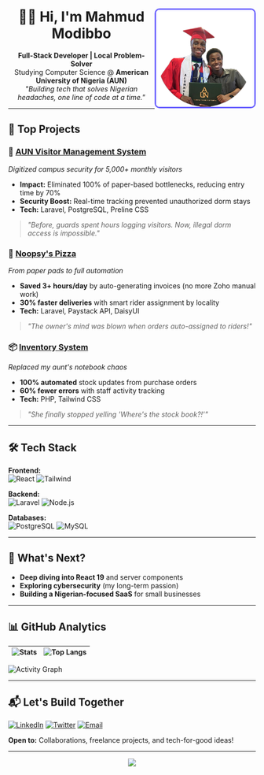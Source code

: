 <div align="center">
  <img src="https://github.com/mahmud021/mahmud021/blob/5f5b4ecc0f845d607dfec731e4db71c96300c4b9/695D26A9-F956-4B03-B7F9-93BD84595DE0%20Background%20Removed.png?raw=true" alt="Mahmud Modibbo" width="200" style="border-radius: 10px; border: 3px solid #6C63FF;" align="right"/>

  # 👋🏽 Hi, I'm Mahmud Modibbo  
  **Full-Stack Developer | Local Problem-Solver**  
  Studying Computer Science @ **American University of Nigeria (AUN)**  
  *"Building tech that solves Nigerian headaches, one line of code at a time."*  
</div>

---

## 🚀 Top Projects

### 🏫 [AUN Visitor Management System](https://github.com/mahmud021/aun-vms)
*Digitized campus security for 5,000+ monthly visitors*  
- **Impact:** Eliminated 100% of paper-based bottlenecks, reducing entry time by 70%  
- **Security Boost:** Real-time tracking prevented unauthorized dorm stays  
- **Tech:** Laravel, PostgreSQL, Preline CSS  

> *"Before, guards spent hours logging visitors. Now, illegal dorm access is impossible."*

### 🍕 [Noopsy's Pizza](https://github.com/mahmud021/noopsys-pizza)  
*From paper pads to full automation*  
- **Saved 3+ hours/day** by auto-generating invoices (no more Zoho manual work)  
- **30% faster deliveries** with smart rider assignment by locality  
- **Tech:** Laravel, Paystack API, DaisyUI  

> *"The owner's mind was blown when orders auto-assigned to riders!"*

### 📦 [Inventory System](https://github.com/mahmud021/inventory-system)  
*Replaced my aunt's notebook chaos*  
- **100% automated** stock updates from purchase orders  
- **60% fewer errors** with staff activity tracking  
- **Tech:** PHP, Tailwind CSS  

> *"She finally stopped yelling 'Where's the stock book?!'"*

---

## 🛠️ Tech Stack

**Frontend:**  
![React](https://img.shields.io/badge/-React-61DAFB?logo=react&logoColor=black)
![Tailwind](https://img.shields.io/badge/-Tailwind-38B2AC?logo=tailwind-css)

**Backend:**  
![Laravel](https://img.shields.io/badge/-Laravel-FF2D20?logo=laravel)
![Node.js](https://img.shields.io/badge/-Node.js-339933?logo=node.js)

**Databases:**  
![PostgreSQL](https://img.shields.io/badge/-PostgreSQL-4169E1?logo=postgresql)
![MySQL](https://img.shields.io/badge/-MySQL-4479A1?logo=mysql)

---

## 🌱 What's Next?
- **Deep diving into React 19** and server components  
- **Exploring cybersecurity** (my long-term passion)  
- **Building a Nigerian-focused SaaS** for small businesses  

---

## 📊 GitHub Analytics
| ![Stats](https://github-readme-stats.vercel.app/api?username=mahmud021&show_icons=true&theme=radical&hide_border=true) | ![Top Langs](https://github-readme-stats.vercel.app/api/top-langs/?username=mahmud021&layout=compact&theme=radical&hide_border=true) |
|-----------------------------------------------------------------------------------------------------------------------|-------------------------------------------------------------------------------------------------------------------------------------|

![Activity Graph](https://github-readme-activity-graph.vercel.app/graph?username=mahmud021&theme=react-dark&hide_border=true)

---

## 📬 Let's Build Together
[![LinkedIn](https://img.shields.io/badge/-Connect-0077B5?logo=linkedin)](https://linkedin.com/in/yourprofile)
[![Twitter](https://img.shields.io/badge/-DM_me-1DA1F2?logo=twitter)](https://twitter.com/yourhandle)
[![Email](https://img.shields.io/badge/-Email-D14836?logo=gmail)](mailto:you@example.com)

**Open to:** Collaborations, freelance projects, and tech-for-good ideas!  

---

<div align="center">
  <img src="https://visitcount.itsvg.in/api?id=mahmud021&label=Profile%20Views&color=6C63FF&icon=9&pretty=true" />
</div>
